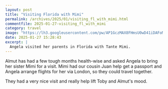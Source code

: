 ```yaml
---
layout: post
title: "Visiting Florida with Mimi"
permalink: /archives/2025/01/visiting_fl_with_mimi.html
commentfile: 2025-01-27-visiting_fl_with_mimi
category: travel
image: "https://lh3.googleusercontent.com/pw/AP1GczMAX8FHmsU0wD41iDAFoMlotx83Oxbx7UzyYngKHBydXrjFTGjQZU-TKYECSb2zGGsv81vGUqZveNqNlTAd7_GPo_6UBh0JP3vPvii_3zeXfLNGu2xG=w1920-h1080"
date: 2025-01-27 15:28:43
excerpt: |
  Angela visited her parents in Florida with Tante Mimi.
---
```


Almut has had a few tough months health-wise and asked Angela to bring her sister Mimi for a visit.  Mimi had our cousin Juan help get a passport and Angela arrange flights for her via London, so they could travel together.

They had a very nice visit and really help lift Toby and Almut's mood.
